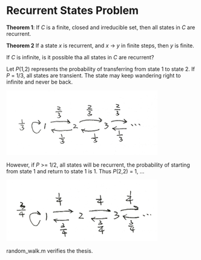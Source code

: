# Recurrent States Problem

**Theorem 1**: If *C* is a finite, closed and irreducible set, then all states in *C* are recurrent.

**Theorem 2** If a state *x* is recurrent, and *x* -> *y* in finite steps, then *y* is finite.

If *C* is infinite, is it possible tha all states in *C* are recurrent?

Let *P*(1,2) represents the probability of transferring from state 1 to state 2. If *P* = 1/3, all states are transient. The state may keep wandering right to infinite and never be back.

<img src="https://github.com/YunyyYY/Stochastic-Process/blob/master/recurrent%20states%20problem/1.jpeg" width="400" />

However, if *P* >= 1/2, all  states will be recurrent, the probability of starting from state 1 and return to state 1 is 1. Thus *P*(2,2) = 1, ...

<img src="https://github.com/YunyyYY/Stochastic-Process/blob/master/recurrent%20states%20problem/2.jpeg" width="400"/>

random_walk.m verifies the thesis.
